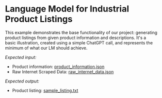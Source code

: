# Language Model for Industrial Product Listings

This example demonstrates the base functionality of our project: generating product listings from given product information and descriptions. It's a basic illustration, created using a simple ChatGPT call, and represents the minimum of what our LM should achieve.

*Expected input:*
- Product information: [product_information.json](product_information.json)
- Raw Internet Scraped Data: [raw_internet_data.json](raw_internet_data.json)

*Expected output:*
- Product listing: [sample_listing.txt](sample_listing.txt)